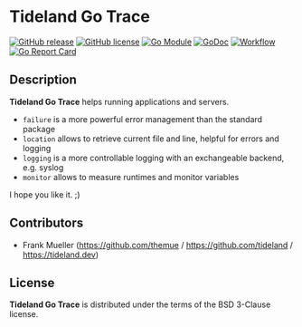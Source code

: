 # Tideland Go Trace

[![GitHub release](https://img.shields.io/github/release/tideland/go-trace.svg)](https://github.com/tideland/go-trace)
[![GitHub license](https://img.shields.io/badge/license-New%20BSD-blue.svg)](https://raw.githubusercontent.com/tideland/go-trace/master/LICENSE)
[![Go Module](https://img.shields.io/github/go-mod/go-version/tideland/go-trace)](https://github.com/tideland/go-trace/blob/master/go.mod)
[![GoDoc](https://godoc.org/tideland.dev/go/audit?status.svg)](https://pkg.go.dev/mod/tideland.dev/go/audit?tab=packages)
[![Workflow](https://img.shields.io/github/workflow/status/tideland/go-trace/build)](https://github.com/tideland/go-trace/actions/)
[![Go Report Card](https://goreportcard.com/badge/github.com/tideland/go-trace)](https://goreportcard.com/report/tideland.dev/go/audit)

## Description

**Tideland Go Trace** helps running applications and servers.

* `failure` is a more powerful error management than the standard package
* `location` allows to retrieve current file and line, helpful for errors and logging
* `logging` is a more controllable logging with an exchangeable backend, e.g. syslog
* `monitor` allows to measure runtimes and monitor variables

I hope you like it. ;)

## Contributors

- Frank Mueller (https://github.com/themue / https://github.com/tideland / https://tideland.dev)

## License

**Tideland Go Trace** is distributed under the terms of the BSD 3-Clause license.
